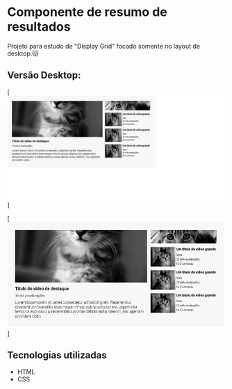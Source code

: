 # Componente de resumo de resultados 
Projeto para estudo de "Display Grid" focado somente no layout de desktop.😽

## Versão Desktop:

[<img src="./images/image-desktop.png">]

[<img src="./images/iamge-desktop-zoom.png">]

## Tecnologias utilizadas
- HTML
- CSS

